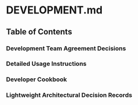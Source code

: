 # DEVELOPMENT.md

## Table of Contents

### Development Team Agreement Decisions
### Detailed Usage Instructions
### Developer Cookbook
### Lightweight Architectural Decision Records
